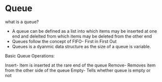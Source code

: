 # Queue

 what is a queue?
 - A queue can be defined as a list into which items may be inserted at one end and delelted from which items may be deleted from the other end
 - Queues follow the concept of FIFO- First in First Out
 - Queues is a dyanmic data structure as the size of a queue is variable.

 Basic Queue Operations:

 Insert- Item is inserted at the rare end of the queue
 Remove- Removes item from the other side of the queue
 Empty- Tells whether queue is empty or not







